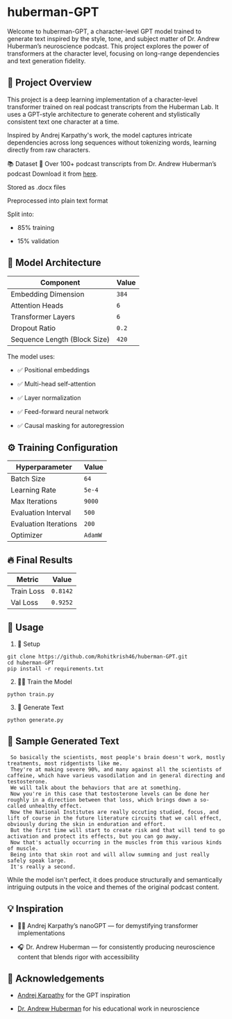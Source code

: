 # huberman-GPT
Welcome to huberman-GPT, a character-level GPT model trained to generate text inspired by the style, tone, and subject matter of Dr. Andrew Huberman’s neuroscience podcast. This project explores the power of transformers at the character level, focusing on long-range dependencies and text generation fidelity.

## 🧬 Project Overview
This project is a deep learning implementation of a character-level transformer trained on real podcast transcripts from the Huberman Lab. It uses a GPT-style architecture to generate coherent and stylistically consistent text one character at a time.

Inspired by Andrej Karpathy's work, the model captures intricate dependencies across long sequences without tokenizing words, learning directly from raw characters.

📚 Dataset
📄 Over 100+ podcast transcripts from Dr. Andrew Huberman’s podcast Download it from [here](https://drive.google.com/drive/folders/1nBfN4QvKHaApCuCGlKg-a4BJm1Ix5k-L).

Stored as .docx files

Preprocessed into plain text format

Split into:

- 85% training

- 15% validation

## 🧠 Model Architecture

| Component  | Value |
| ------------- | ------------- |
| Embedding Dimension  | `384`  |
|  Attention Heads  | `6`  |
| Transformer Layers  | `6`  |
| Dropout Ratio  | `0.2` |
| Sequence Length (Block Size)  | `420`  |


The model uses:

- ✅ Positional embeddings

- ✅ Multi-head self-attention

- ✅ Layer normalization

- ✅ Feed-forward neural network

- ✅ Causal masking for autoregression


## ⚙️ Training Configuration

| Hyperparameter  | Value |
| ------------- | ------------- |
| Batch Size  | `64`  |
| Learning Rate  | `5e-4`  |
| Max Iterations  | `9000`  |
| Evaluation Interval  | `500` |
| Evaluation Iterations  | `200` |
| Optimizer  | `AdamW` |

## 🔥 Final Results
| Metric  | Value |
| ------------- | ------------- |
| Train Loss  | `0.8142`  |
| Val Loss  | `0.9252`  |

## 🚀 Usage

1. 🔧 Setup
```
git clone https://github.com/Rohitkrish46/huberman-GPT.git
cd huberman-GPT
pip install -r requirements.txt
```
2. 🏋️‍♂️ Train the Model
```
python train.py
```
3. 📝 Generate Text
```
python generate.py
```
   

## 🧪 Sample Generated Text

```
 So basically the scientists, most people's brain doesn't work, mostly treatments, most ridgentists like me.
 They're at making severe 90%, and many against all the scientists of caffeine, which have varieus vasodilation and in general directing and testosterone.
 We will talk about the behaviors that are at something.
 Now you're in this case that testosterone levels can be done her roughly in a direction between that loss, which brings down a so-called unhealthy effect.
 Now the National Institutes are really occuting studied, focus, and lift of course in the future literature circuits that we call effect, obviously during the skin in enduration and effort.
 But the first time will start to create risk and that will tend to go activation and protect its effects, but you can go away.
 Now that's actually occurring in the muscles from this various kinds of muscle.
 Being into that skin root and will allow summing and just really safely speak large.
 It's really a second.
```
While the model isn't perfect, it does produce structurally and semantically intriguing outputs in the voice and themes of the original podcast content.


## 💡 Inspiration
- 🧑‍🏫 Andrej Karpathy’s nanoGPT — for demystifying transformer implementations

- 🎧 Dr. Andrew Huberman — for consistently producing neuroscience content that blends rigor with accessibility

## 🙌 Acknowledgements
- [Andrej Karpathy](https://twitter.com/karpathy) for the GPT inspiration

- [Dr. Andrew Huberman](https://twitter.com/hubermanlab) for his educational work in neuroscience
